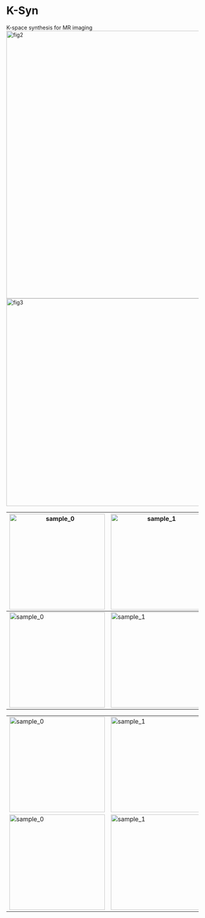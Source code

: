 # K-Syn
K-space synthesis for MR imaging
<img width="1636" height="701" alt="fig2" src="https://github.com/user-attachments/assets/d4bdeeb9-179d-4fa1-9381-50e6723e5335" />
<img width="1657" height="544" alt="fig3" src="https://github.com/user-attachments/assets/12df4373-443c-4836-87e3-358267e16320" />



| <img width="250" height="250" alt="sample_0" src="https://github.com/user-attachments/assets/30807982-fbea-4581-9378-f21e45723272" /> | <img width="250" height="250" alt="sample_1" src="https://github.com/user-attachments/assets/e01da4b2-f15f-4527-b1d9-9ccf35ef141e" /> |
|---------------------------------------------------------------------------------------------------------------------------------------|---------------------------------------------------------------------------------------------------------------------------------------|
| <img width="250" height="250" alt="sample_0" src="https://github.com/user-attachments/assets/0e9bf520-f6e8-47fc-a68c-74c7b21a5539" /> | <img width="250" height="250" alt="sample_1" src="https://github.com/user-attachments/assets/a5869e32-1879-429a-8fd9-845953347c52" /> |


<table style="margin: 0 auto;">
  <tr>
    <!-- 第一行两个图片单元格 -->
    <td><img width="250" height="250" alt="sample_0" src="https://github.com/user-attachments/assets/30807982-fbea-4581-9378-f21e45723272" /></td>
    <td><img width="250" height="250" alt="sample_1" src="https://github.com/user-attachments/assets/e01da4b2-f15f-4527-b1d9-9ccf35ef141e" /></td>
  </tr>
  <tr>
    <!-- 第二行两个图片单元格 -->
    <td><img width="250" height="250" alt="sample_0" src="https://github.com/user-attachments/assets/0e9bf520-f6e8-47fc-a68c-74c7b21a5539" /></td>
    <td><img width="250" height="250" alt="sample_1" src="https://github.com/user-attachments/assets/a5869e32-1879-429a-8fd9-845953347c52" /></td>
  </tr>
</table>
